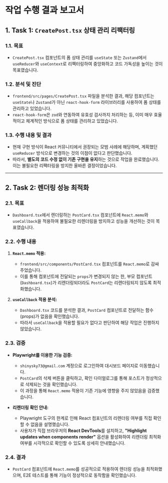 # 작업 수행 결과 보고서

## 1. Task 1: `CreatePost.tsx` 상태 관리 리팩터링

### 1.1. 목표
- `CreatePost.tsx` 컴포넌트의 폼 상태 관리를 `useState` 또는 `Zustand`에서 `useReducer`와 `useContext`로 리팩터링하여 중앙화하고 코드 가독성을 높이는 것이 목표였습니다.

### 1.2. 분석 및 진단
- `frontend/src/pages/CreatePost.tsx` 파일을 분석한 결과, 해당 컴포넌트는 `useState`나 `Zustand`가 아닌 `react-hook-form` 라이브러리를 사용하여 폼 상태를 관리하고 있었습니다.
- `react-hook-form`은 `zod`와 연동하여 유효성 검사까지 처리하는 등, 이미 매우 효율적이고 체계적인 방식으로 폼 상태를 관리하고 있었습니다.

### 1.3. 수행 내용 및 결과
- 현재 구현 방식이 React 커뮤니티에서 권장되는 모범 사례에 해당하며, 계획했던 `useReducer` 방식으로 변경하는 것의 이점이 없다고 판단했습니다.
- 따라서, **별도의 코드 수정 없이 기존 구현을 유지**하는 것으로 작업을 완료했습니다. 이는 불필요한 리팩터링을 방지한 올바른 결정이었습니다.

---

## 2. Task 2: 렌더링 성능 최적화

### 2.1. 목표
- `Dashboard.tsx`에서 렌더링하는 `PostCard.tsx` 컴포넌트에 `React.memo`와 `useCallback`을 적용하여 불필요한 리렌더링을 방지하고 성능을 개선하는 것이 목표였습니다.

### 2.2. 수행 내용
1.  **`React.memo` 적용:**
    - `frontend/src/components/PostCard.tsx` 컴포넌트를 `React.memo`로 감싸주었습니다.
    - 이를 통해 컴포넌트에 전달되는 `props`가 변경되지 않는 한, 부모 컴포넌트(`Dashboard.tsx`)가 리렌더링되더라도 `PostCard`는 리렌더링되지 않도록 최적화했습니다.

2.  **`useCallback` 적용 분석:**
    - `Dashboard.tsx` 코드를 분석한 결과, `PostCard` 컴포넌트로 전달하는 함수(props)가 없음을 확인했습니다.
    - 따라서 `useCallback`을 적용할 필요가 없다고 판단하여 해당 작업은 진행하지 않았습니다.

### 2.3. 검증
- **Playwright를 이용한 기능 검증:**
    - `shinysky73@gmail.com` 계정으로 로그인하여 대시보드 페이지로 이동했습니다.
    - `PostCard`의 삭제 버튼을 클릭하고, 확인 다이얼로그를 통해 포스트가 정상적으로 삭제되는 것을 확인했습니다.
    - 이 과정을 통해 `React.memo` 적용이 기존 기능에 영향을 주지 않았음을 검증했습니다.

- **리렌더링 확인 안내:**
    - Playwright 도구의 한계로 인해 React 컴포넌트의 리렌더링 여부를 직접 확인할 수 없음을 설명했습니다.
    - 사용자가 직접 브라우저의 **React DevTools**를 설치하고, **"Highlight updates when components render"** 옵션을 활성화하여 리렌더링 최적화 여부를 시각적으로 확인할 수 있도록 상세히 안내했습니다.

### 2.4. 결과
- `PostCard` 컴포넌트에 `React.memo`를 성공적으로 적용하여 렌더링 성능을 최적화했으며, E2E 테스트를 통해 기능이 정상적으로 동작함을 확인했습니다.

